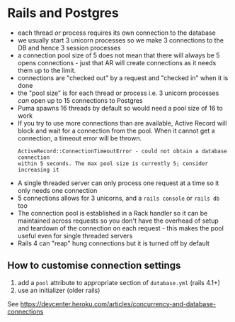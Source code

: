 # Rails and Postgres

* each thread _or_ process requires its own connection to the database
* we usually start 3 unicorn processes so we make 3 connections to the DB and
  hence 3 session processes
* a connection pool size of 5 does not mean that there will always be 5 opens
  connections - just that AR will create connections as it needs them up to the
  limit.
* connections are "checked out" by a request and "checked in" when it is done
* the "pool size" is for each thread or process i.e. 3 unicorn processes *can*
  open up to 15 connections to Postgres
* Puma spawns 16 threads by default so would need a pool size of 16 to work
* If you try to use more connections than are available, Active Record will
    block and wait for a connection from the pool. When it cannot get a
    connection, a timeout error will be thrown.
    ```
    ActiveRecord::ConnectionTimeoutError - could not obtain a database connection
    within 5 seconds. The max pool size is currently 5; consider increasing it
    ```
* A single threaded server can only process one request at a time so it only
  needs one connection
* 5 connections allows for 3 unicorns, and a `rails console` or `rails db` too
* The connection pool is established in a Rack handler so it can be maintained
  across requests so you don't have the overhead of setup and teardown of the
  connection on each request - this makes the pool useful even for single
  threaded servers
* Rails 4 can "reap" hung connections but it is turned off by default

## How to customise connection settings

1. add a `pool` attribute to appropriate section of `database.yml` (rails 4.1+)
2. use an initializer (older rails)

See https://devcenter.heroku.com/articles/concurrency-and-database-connections
